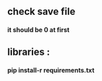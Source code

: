 ## check save file
#### it should be  0  at first

## libraries :
#### pip install-r requirements.txt
